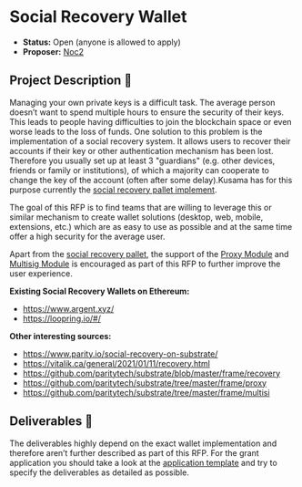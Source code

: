 # Social Recovery Wallet

* **Status:** Open (anyone is allowed to apply)
* **Proposer:** [Noc2](https://github.com/Noc2)

## Project Description :page_facing_up: 

Managing your own private keys is a difficult task. The average person doesn’t want to spend multiple hours to ensure the security of their keys. This leads to people having difficulties to join the blockchain space or even worse leads to the loss of funds. One solution to this problem is the implementation of a social recovery system. It allows users to recover their accounts if their key or other authentication mechanism has been lost. Therefore you usually set up at least 3 "guardians" (e.g. other devices, friends or family or institutions), of which a majority can cooperate to change the key of the account (often after some delay).Kusama has for this purpose currently the [social recovery pallet implement](https://github.com/paritytech/substrate/blob/master/frame/recovery). 

The goal of this RFP is to find teams that are willing to leverage this or similar mechanism to create wallet solutions (desktop, web, mobile, extensions, etc.) which are as easy to use as possible and at the same time offer a high security for the average user. 

Apart from the [social recovery pallet](https://github.com/paritytech/substrate/blob/master/frame/recovery), the support of the [Proxy Module](https://github.com/paritytech/substrate/tree/master/frame/proxy) and [Multisig Module](https://github.com/paritytech/substrate/tree/master/frame/multisig) is encouraged as part of this RFP to further improve the user experience. 

**Existing Social Recovery Wallets on Ethereum:** 
- https://www.argent.xyz/ 
- https://loopring.io/#/  

**Other interesting sources:** 
- https://www.parity.io/social-recovery-on-substrate/ 
- https://vitalik.ca/general/2021/01/11/recovery.html 
- https://github.com/paritytech/substrate/blob/master/frame/recovery 
- https://github.com/paritytech/substrate/tree/master/frame/proxy 
- https://github.com/paritytech/substrate/tree/master/frame/multisi

## Deliverables :nut_and_bolt:

The deliverables highly depend on the exact wallet implementation and therefore aren’t further described as part of this RFP. For the grant application you should take a look at the [application template](https://github.com/w3f/Grants-Program/blob/master/applications/application-template.md#overview-1) and try to specify the deliverables as detailed as possible. 

